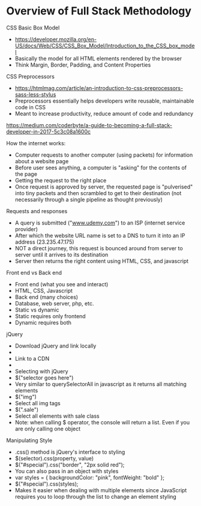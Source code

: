 # Overview of Full Stack Methodology

CSS Basic Box Model
- https://developer.mozilla.org/en-US/docs/Web/CSS/CSS_Box_Model/Introduction_to_the_CSS_box_model
- Basically the model for all HTML elements rendered by the browser
- Think Margin, Border, Padding, and Content Properties

CSS Preprocessors
- https://htmlmag.com/article/an-introduction-to-css-preprocessors-sass-less-stylus
- Preprocessors essentially helps developers write reusable, maintainable code in CSS
- Meant to increase productivity, reduce amount of code and redundancy

https://medium.com/coderbyte/a-guide-to-becoming-a-full-stack-developer-in-2017-5c3c08a1600c

How the internet works:
- Computer requests to another computer (using packets) for information about a website page
- Before user sees anything, a computer is "asking" for the contents of the page
- Getting the request to the right place
- Once request is approved by server, the requested page is "pulverised" into tiny packets and then scrambled to get to their destination (not necessarily through a single pipeline as thought previously)

Requests and responses
- A query is submitted ("www.udemy.com") to an ISP (internet service provider)
- After which the website URL name is set to a DNS to turn it into an IP address (23.235.47.175)
- NOT a direct journey, this request is bounced around from server to server until it arrives to its destination
- Server then returns the right content using HTML, CSS, and javascript

Front end vs Back end
- Front end (what you see and interact)
- HTML, CSS, Javascript
- Back end (many choices)
- Database, web server, php, etc.
- Static vs dynamic
- Static requires only frontend
- Dynamic requires both

jQuery
- Download jQuery and link locally
- <script type="text/javascript" src="jquery.js"></script>
- Link to a CDN
- <script type="text/javascript" src="htttps://jquery.com"></script>
- Selecting with jQuery
- $("selector goes here")
- Very similar to querySelectorAll in javascript as it returns all matching elements
- $("img")
- Select all img tags
- $(".sale")
- Select all elements with sale class
- Note: when calling $ operator, the console will return a list. Even if you are only calling one object

Manipulating Style
- .css() method is jQuery's interface to styling
- $(selector).css(property, value)
- $("#special").css("border", "2px solid red");
- You can also pass in an object with styles
- var styles = { backgroundColor: "pink", fontWeight: "bold" };
- $("#special").css(styles);
- Makes it easier when dealing with multiple elements since JavaScript requires you to loop through the list to change an element styling
